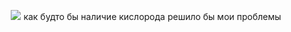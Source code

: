 ㅤ ㅤ ㅤ  <img src="https://media.tenor.com/M95lLUNQr34AAAAi/needy-streamer-overload-ded.gif">
как будто бы наличие кислорода решило бы мои проблемы
